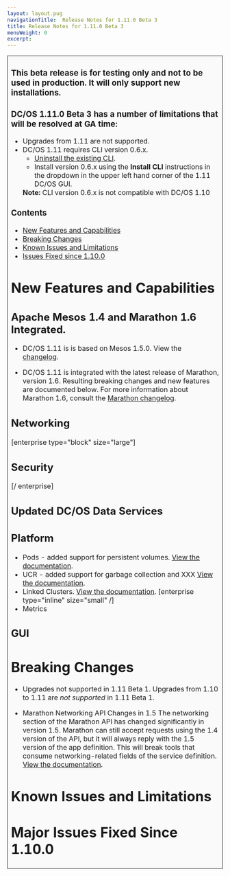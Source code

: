 ```yaml
---
layout: layout.pug
navigationTitle:  Release Notes for 1.11.0 Beta 3
title: Release Notes for 1.11.0 Beta 3
menuWeight: 0
excerpt:
---
```


<table class="table" bgcolor="#FAFAFA"> <tr> <td style="border-left: thin solid; border-top: thin solid; border-bottom: thin solid;border-right: thin solid;">

<h3>This beta release is for testing only and not to be used in production. It will only support new installations.</h3>
<h3>DC/OS 1.11.0 Beta 3 has a number of limitations that will be resolved at GA time:</h3>

<ul>
<li>Upgrades from 1.11 are not supported.</li>
<li>DC/OS 1.11 requires CLI version 0.6.x.
  <ul>
  <li><a href="/1.11/cli/uninstall/">Uninstall the existing CLI</a>.</li>
  <li>Install version 0.6.x using the <strong>Install CLI</strong> instructions in the dropdown in the upper left hand corner of the 1.11 DC/OS GUI.</li>
  </ul>
<strong>Note:</strong> CLI version 0.6.x is not compatible with DC/OS 1.10</li>
</ul>


### Contents
- [New Features and Capabilities](#new-features)
- [Breaking Changes](#breaking-changes)
- [Known Issues and Limitations](#known-issues)
- [Issues Fixed since 1.10.0](#fixed-issues)

# <a name="new-features"></a>New Features and Capabilities

## Apache Mesos 1.4 and Marathon 1.6 Integrated.
- DC/OS 1.11 is is based on Mesos 1.5.0. View the [changelog](https://github.com/apache/mesos/blob/master/CHANGELOG).

- DC/OS 1.11 is integrated with the latest release of Marathon, version 1.6. Resulting breaking changes and new features are documented below. For more information about Marathon 1.6, consult the [Marathon changelog](https://github.com/mesosphere/marathon/blob/master/changelog.md).

## Networking

[enterprise type="block" size="large"]
## Security
[/ enterprise]
  


## Updated DC/OS Data Services


## Platform
- Pods - added support for persistent volumes. [View the documentation](/1.11/deploying-services/pods).
- UCR - added support for garbage collection and XXX [View the documentation](/1.11/deploying-services/containerizers).
- Linked Clusters. [View the documentation](/1.11/administering-clusters/multiple-clusters/cluster-links). [enterprise type="inline" size="small" /]
- Metrics

## GUI



<a name="breaking-changes"></a>
# Breaking Changes

- Upgrades not supported in 1.11 Beta 1.
  Upgrades from 1.10 to 1.11 are _not supported_ in 1.11 Beta 1.

- Marathon Networking API Changes in 1.5
  The networking section of the Marathon API has changed significantly in version 1.5. Marathon can still accept requests using the 1.4 version of the API, but it will always reply with the 1.5 version of the app definition. This will break tools that consume networking-related fields of the service definition. [View the documentation](https://github.com/mesosphere/marathon/blob/master/docs/docs/networking.md). <!-- linking to the marathon doc until I port the relevant information to the dc/os site -->


# <a name="known-issues"></a>Known Issues and Limitations


# <a name="fixed-issues"></a>Major Issues Fixed Since 1.10.0
